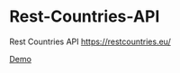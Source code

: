 # Rest-Countries-API
Rest Countries API https://restcountries.eu/

[Demo](http://codepen.io/ftabor/pen/OyEQJr)